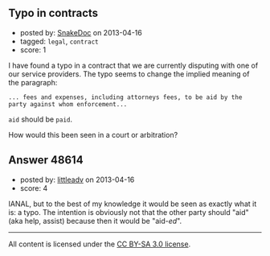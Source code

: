 ## Typo in contracts

- posted by: [SnakeDoc](https://stackexchange.com/users/-1/25569-snakedoc) on 2013-04-16
- tagged: `legal`, `contract`
- score: 1

I have found a typo in a contract that we are currently disputing with one of our service providers. The typo seems to change the implied meaning of the paragraph:

`... fees and expenses, including attorneys fees, to be aid by the party against whom enforcement...`

`aid` should be `paid`. 

How would this been seen in a court or arbitration?


## Answer 48614

- posted by: [littleadv](https://stackexchange.com/users/-1/13808-littleadv) on 2013-04-16
- score: 4

IANAL, but to the best of my knowledge it would be seen as exactly what it is: a typo. The intention is obviously not that the other party should "aid" (aka help, assist) because then it would be "aid-*ed*".



---

All content is licensed under the [CC BY-SA 3.0 license](https://creativecommons.org/licenses/by-sa/3.0/).

